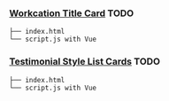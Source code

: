 ### [Workcation Title Card]() TODO
```text
├── index.html
└── script.js with Vue
```
### [Testimonial Style List Cards]() TODO
```text
├── index.html
└── script.js with Vue
```